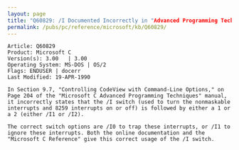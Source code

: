 ```yaml
---
layout: page
title: "Q60829: /I Documented Incorrectly in "Advanced Programming Techniques""
permalink: /pubs/pc/reference/microsoft/kb/Q60829/
---
```


	Article: Q60829
	Product: Microsoft C
	Version(s): 3.00   | 3.00
	Operating System: MS-DOS | OS/2
	Flags: ENDUSER | docerr
	Last Modified: 19-APR-1990
	
	In Section 9.7, "Controlling CodeView with Command-Line Options," on
	Page 204 of the "Microsoft C Advanced Programming Techniques" manual,
	it incorrectly states that the /I switch (used to turn the nonmaskable
	interrupts and 8259 interrupts on or off) is followed by either a 1 or
	a 2 (either /I1 or /I2).
	
	The correct switch options are /I0 to trap these interrupts, or /I1 to
	ignore these interrupts. Both the online documentation and the
	"Microsoft C Reference" give this correct usage of the /I switch.
